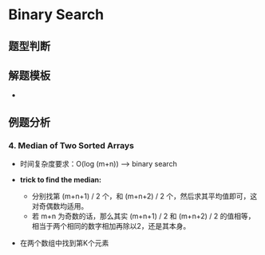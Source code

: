 # Binary Search

## 题型判断



## 解题模板

- 

## 例题分析

### 4. Median of Two Sorted Arrays

- 时间复杂度要求：O(log (m+n)) --> binary search
- <b>trick to find the median:</b> 
  - 分别找第 (m+n+1) / 2 个，和 (m+n+2) / 2 个，然后求其平均值即可，这对奇偶数均适用。
  - 若 m+n 为奇数的话，那么其实 (m+n+1) / 2 和 (m+n+2) / 2 的值相等，相当于两个相同的数字相加再除以2，还是其本身。

- 在两个数组中找到第K个元素


